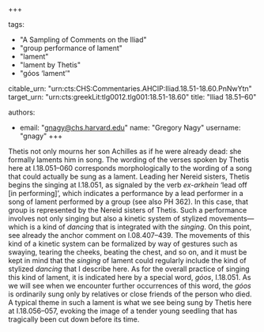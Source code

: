 +++

tags:
- "A Sampling of Comments on the Iliad"
- "group performance of lament"
- "lament"
- "lament by Thetis"
- "góos ‘lament’"

citable_urn: "urn:cts:CHS:Commentaries.AHCIP:Iliad.18.51-18.60.PnNwYtn"
target_urn: "urn:cts:greekLit:tlg0012.tlg001:18.51-18.60"
title: "Iliad 18.51–60"

authors:
- email: "gnagy@chs.harvard.edu"
  name: "Gregory Nagy"
  username: "gnagy"
+++

<p>Thetis not only mourns her son Achilles as if he were already dead: she formally laments him in song. The wording of the verses spoken by Thetis here at I.18.051–060 corresponds morphologically to the wording of a song that could actually be sung as a lament. Leading her Nereid sisters, Thetis begins the singing at I.18.051, as signaled by the verb <em>ex-arkhein</em> ‘lead off [in performing]’, which indicates a performance by a lead performer in a song of lament performed by a group (see also PH 362). In this case, that group is represented by the Nereid sisters of Thetis. Such a performance involves not only singing but also a kinetic system of stylized movements—which is a kind of <em>dancing</em> that is integrated with the <em>singing</em>. On this point, see already the anchor comment on I.08.407–439. The movements of this kind of a kinetic system can be formalized by way of gestures such as swaying, tearing the cheeks, beating the chest, and so on, and it must be kept in mind that the <em>singing</em> of lament could regularly include the kind of stylized <em>dancing</em> that I describe here. As for the overall practice of singing this kind of lament, it is indicated here by a special word, <em>góos</em>, I.18.051. As we will see when we encounter further occurrences of this word, the <em>góos</em> is ordinarily sung only by relatives or close friends of the person who died. A typical theme in such a lament is what we see being sung by Thetis here at I.18.056–057, evoking the image of a tender young seedling that has tragically been cut down before its time.  </p>